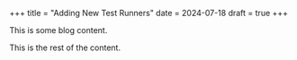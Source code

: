 +++
title = "Adding New Test Runners"
date = 2024-07-18
draft = true
+++

This is some blog content.
<!-- more -->
This is the rest of the content.
